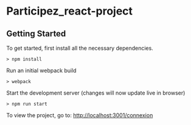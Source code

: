 

# Participez_react-project

## Getting Started

To get started, first install all the necessary dependencies.
```
> npm install
```

Run an initial webpack build
```
> webpack
```

Start the development server (changes will now update live in browser)
```
> npm run start
```

To view the project, go to: [http://localhost:3001/connexion](http://localhost:3000/connexion)

